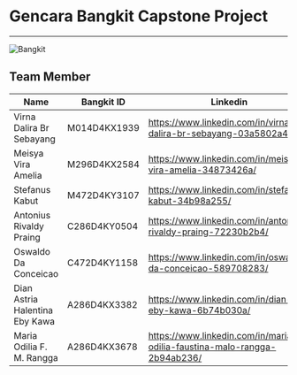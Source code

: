 # Gencara Bangkit Capstone Project
---
![Bangkit](https://sevima.com/wp-content/uploads/2021/02/Program-Bangkit.png)

## Team Member
| Name                                    | Bangkit ID   | Linkedin                                                                  | GitHub                            |
| --------------------------------------- | -------------| ------------------------------------------------------------------------- | --------------------------------- |
| Virna Dalira Br Sebayang                | M014D4KX1939 | https://www.linkedin.com/in/virna-dalira-br-sebayang-03a5802a4/           | https://github.com/virnaxx     |
| Meisya Vira Amelia                      | M296D4KX2584 | https://www.linkedin.com/in/meisya-vira-amelia-34873426a/                 | https://github.com/MeisyaVira | 
| Stefanus Kabut                          | M472D4KY3107 | https://www.linkedin.com/in/stefanus-kabut-34b98a255/                     | https://github.com/Stefanus-kabut     |
| Antonius Rivaldy Praing                 | C286D4KY0504 | https://www.linkedin.com/in/antonius-rivaldy-praing-72230b2b4/            | https://github.com/valdypraing   |
| Oswaldo Da Conceicao                    | C472D4KY1158 | https://www.linkedin.com/in/oswaldo-da-conceicao-589708283/               | https://github.com/oswldc  |
| Dian Astria Halentina Eby Kawa          | A286D4KX3382 | https://www.linkedin.com/in/dian-eby-kawa-6b74b030a/                      |  |
| Maria Odilia F. M. Rangga               | A286D4KX3678 | https://www.linkedin.com/in/maria-odilia-faustina-malo-rangga-2b94ab236/  |  |
